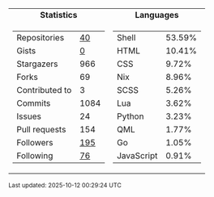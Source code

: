 
<table>
  <tr align="center">
    <td><b>Statistics</b></td>
    <td><b>Languages</b></td>
  </tr>
  <tr valign="top">
    <td>
      <table>
        <tr><td>Repositories</td><td><a href="https://github.com/Ruixi-rebirth?tab=repositories">40</a></td></tr>
        <tr><td>Gists</td><td><a href="https://gist.github.com/Ruixi-rebirth">0</a></td></tr>
        <tr><td>Stargazers</td><td>966</td></tr>
        <tr><td>Forks</td><td>69</td></tr>
        <tr><td>Contributed to</td><td>3</td></tr>
        <tr><td>Commits</td><td>1084</td></tr>
        <tr><td>Issues</td><td>24</td></tr>
        <tr><td>Pull requests</td><td>154</td></tr>
        <tr><td>Followers</td><td><a href="https://github.com/Ruixi-rebirth?tab=followers">195</a></td></tr>
        <tr><td>Following</td><td><a href="https://github.com/Ruixi-rebirth?tab=following">76</a></td></tr>
      </table>
    </td>
    <td>
      <table>
        <tr><td>Shell</td><td>53.59%</td></tr>
<tr><td>HTML</td><td>10.41%</td></tr>
<tr><td>CSS</td><td>9.72%</td></tr>
<tr><td>Nix</td><td>8.96%</td></tr>
<tr><td>SCSS</td><td>5.26%</td></tr>
<tr><td>Lua</td><td>3.62%</td></tr>
<tr><td>Python</td><td>3.23%</td></tr>
<tr><td>QML</td><td>1.77%</td></tr>
<tr><td>Go</td><td>1.05%</td></tr>
<tr><td>JavaScript</td><td>0.91%</td></tr>
      </table>
    </td>
  </tr>
</table>

<sub>Last updated: 2025-10-12 00:29:24 UTC</sub>
